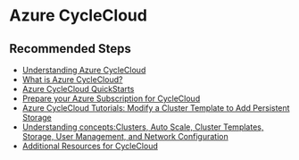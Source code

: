 <properties
  pagetitle="Azure CycleCloud"
  service="microsoft.compute"
  resource="virtualmachines"
  ms.author="ywan,bewon"
  selfhelptype="Generic"
  supporttopicids="32605195,32608325,32608326,32608327,32608328,32608329,32608330"
  resourcetags=""
  productpesids="16478"
  cloudenvironments="public,fairfax,usnat,ussec"
  articleid="ffec6649-fad3-40bc-b233-444daa633943"
  ownershipid="Compute_CloudServices_Content" />
# Azure CycleCloud

## **Recommended Steps**

* [Understanding Azure CycleCloud](https://azure.microsoft.com/features/azure-cyclecloud/)<br>
* [What is Azure CycleCloud?](https://docs.microsoft.com/azure/cyclecloud/overview)<br>
* [Azure CycleCloud QuickStarts](https://docs.microsoft.com/azure/cyclecloud/quickstart-install-cyclecloud)<br>
* [Prepare your Azure Subscription for CycleCloud](https://docs.microsoft.com/azure/cyclecloud/configuration)<br>
* [Azure CycleCloud Tutorials: Modify a Cluster Template to Add Persistent Storage](https://docs.microsoft.com/azure/cyclecloud/tutorials/modify-cluster-template)<br>
* [Understanding concepts:Clusters, Auto Scale, Cluster Templates, Storage, User Management, and Network Configuration](https://docs.microsoft.com/azure/cyclecloud/clusters)<br>
* [Additional Resources for CycleCloud](https://docs.microsoft.com/azure/cyclecloud/configuration)